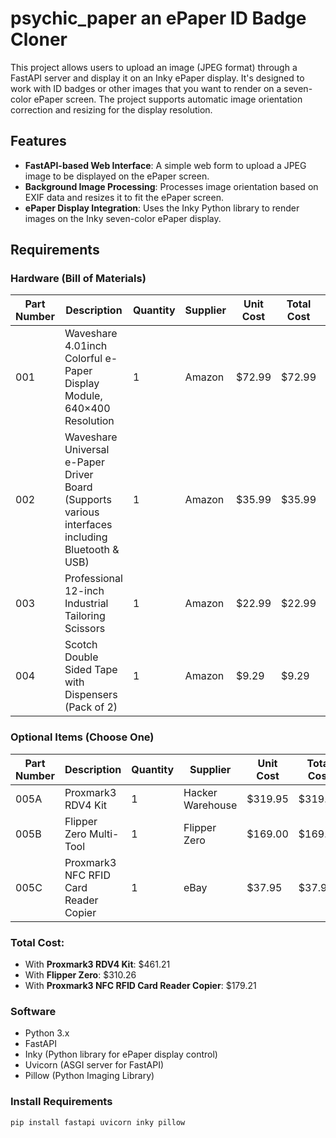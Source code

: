# psychic_paper an ePaper ID Badge Cloner

This project allows users to upload an image (JPEG format) through a FastAPI server and display it on an Inky ePaper display. It's designed to work with ID badges or other images that you want to render on a seven-color ePaper screen. The project supports automatic image orientation correction and resizing for the display resolution.

## Features

- **FastAPI-based Web Interface**: A simple web form to upload a JPEG image to be displayed on the ePaper screen.
- **Background Image Processing**: Processes image orientation based on EXIF data and resizes it to fit the ePaper screen.
- **ePaper Display Integration**: Uses the Inky Python library to render images on the Inky seven-color ePaper display.

## Requirements

### Hardware (Bill of Materials)

| Part Number | Description                                                                                       | Quantity | Supplier        | Unit Cost | Total Cost | Link                                                                                                                                          |
| ----------- | ------------------------------------------------------------------------------------------------- | -------- | --------------- | --------- | ---------- | --------------------------------------------------------------------------------------------------------------------------------------------- |
| 001         | Waveshare 4.01inch Colorful e-Paper Display Module, 640×400 Resolution                             | 1        | Amazon          | $72.99    | $72.99     | [Link](https://www.amazon.com/Waveshare-4-01inch-Colorful-Display-640×400/dp/B0972R7F2Q)                                                        |
| 002         | Waveshare Universal e-Paper Driver Board (Supports various interfaces including Bluetooth & USB)   | 1        | Amazon          | $35.99    | $35.99     | [Link](https://www.amazon.com/Waveshare-Universal-Interface-Refreshing-Bluetooth/dp/B07RM1BBVF)                                                 |
| 003         | Professional 12-inch Industrial Tailoring Scissors                                                | 1        | Amazon          | $22.99    | $22.99     | [Link](https://www.amazon.com/Scissors-Professional-Tailoring-Industrial-Dressmakers/dp/B07Y2ZBSN1/)                                            |
| 004         | Scotch Double Sided Tape with Dispensers (Pack of 2)                                               | 1        | Amazon          | $9.29     | $9.29      | [Link](https://www.amazon.com/Scotch-Double-Sided-Tape-Dispensers/dp/B002VLA5SI/)                                                               |

### Optional Items (Choose One)

| Part Number | Description                                                 | Quantity | Supplier        | Unit Cost | Total Cost | Link                                                                                                                                       |
| ----------- | ----------------------------------------------------------- | -------- | --------------- | --------- | ---------- | ------------------------------------------------------------------------------------------------------------------------------------------ |
| 005A        | Proxmark3 RDV4 Kit                                          | 1        | Hacker Warehouse | $319.95   | $319.95    | [Link](https://hackerwarehouse.com/product/proxmark3-rdv4-kit/)                                                                              |
| 005B        | Flipper Zero Multi-Tool                                     | 1        | Flipper Zero     | $169.00   | $169.00    | [Link](https://flipperzero.one)                                                                                                              |
| 005C        | Proxmark3 NFC RFID Card Reader Copier                       | 1        | eBay            | $37.95    | $37.95     | [Link](https://www.ebay.com/itm/267006290535?_skw=proxmark+3)                                                                                 |

### Total Cost:

- With **Proxmark3 RDV4 Kit**: $461.21
- With **Flipper Zero**: $310.26
- With **Proxmark3 NFC RFID Card Reader Copier**: $179.21


### Software

- Python 3.x
- FastAPI
- Inky (Python library for ePaper display control)
- Uvicorn (ASGI server for FastAPI)
- Pillow (Python Imaging Library)

### Install Requirements

```bash
pip install fastapi uvicorn inky pillow
